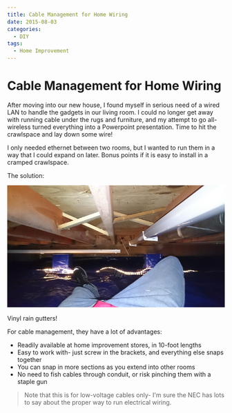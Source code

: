 ```yaml
---
title: Cable Management for Home Wiring
date: 2015-08-03
categories:
  - DIY
tags:
  - Home Improvement
---
```


# Cable Management for Home Wiring

After moving into our new house, I found myself in serious need of a wired LAN to handle the gadgets in our living room. I could no longer get away with running cable under the rugs and furniture, and my attempt to go all-wireless turned everything into a Powerpoint presentation. Time to hit the crawlspace and lay down some wire!

I only needed ethernet between two rooms, but I wanted to run them in a way that I could expand on later. Bonus points if it is easy to install in a cramped crawlspace.

The solution:

![crawl_gutter.jpg](/assets/images/2015-08-03-crawl_gutter.JPG)

Vinyl rain gutters!

For cable management, they have a lot of advantages:

*   Readily available at home improvement stores, in 10-foot lengths
*   Easy to work with- just screw in the brackets, and everything else snaps together
*   You can snap in more sections as you extend into other rooms
*   No need to fish cables through conduit, or risk pinching them with a staple gun

>Note that this is for low-voltage cables only- I'm sure the NEC has lots to say about the proper way to run electrical wiring.